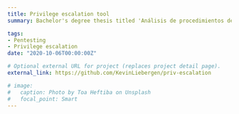 ```yaml
---
title: Privilege escalation tool
summary: Bachelor's degree thesis titled 'Análisis de procedimientos de escalada de privilegios basado en el framework MITRE ATT&CK' for the Computer Engineering degree from the University of Alcalá. 

tags:
- Pentesting
- Privilege escalation
date: "2020-10-06T00:00:00Z"

# Optional external URL for project (replaces project detail page).
external_link: https://github.com/KevinLiebergen/priv-escalation

# image:
#   caption: Photo by Toa Heftiba on Unsplash
#   focal_point: Smart
---
```

